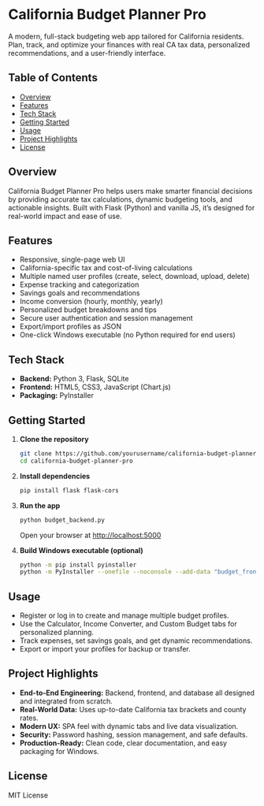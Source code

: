 
# California Budget Planner Pro

A modern, full-stack budgeting web app tailored for California residents. Plan, track, and optimize your finances with real CA tax data, personalized recommendations, and a user-friendly interface.

## Table of Contents

- [Overview](#overview)
- [Features](#features)
- [Tech Stack](#tech-stack)
- [Getting Started](#getting-started)
- [Usage](#usage)
- [Project Highlights](#project-highlights)
- [License](#license)

## Overview

California Budget Planner Pro helps users make smarter financial decisions by providing accurate tax calculations, dynamic budgeting tools, and actionable insights. Built with Flask (Python) and vanilla JS, it’s designed for real-world impact and ease of use.

## Features

- Responsive, single-page web UI
- California-specific tax and cost-of-living calculations
- Multiple named user profiles (create, select, download, upload, delete)
- Expense tracking and categorization
- Savings goals and recommendations
- Income conversion (hourly, monthly, yearly)
- Personalized budget breakdowns and tips
- Secure user authentication and session management
- Export/import profiles as JSON
- One-click Windows executable (no Python required for end users)

## Tech Stack

- **Backend:** Python 3, Flask, SQLite
- **Frontend:** HTML5, CSS3, JavaScript (Chart.js)
- **Packaging:** PyInstaller

## Getting Started

1. **Clone the repository**
   ```sh
   git clone https://github.com/yourusername/california-budget-planner-pro.git
   cd california-budget-planner-pro
   ```

2. **Install dependencies**
   ```sh
   pip install flask flask-cors
   ```

3. **Run the app**
   ```sh
   python budget_backend.py
   ```
   Open your browser at [http://localhost:5000](http://localhost:5000)

4. **Build Windows executable (optional)**
   ```sh
   python -m pip install pyinstaller
   python -m PyInstaller --onefile --noconsole --add-data "budget_frontend.html;." --add-data "budget_app.db;." --add-data "frontend_global.js;." budget_backend.py
   ```

## Usage

- Register or log in to create and manage multiple budget profiles.
- Use the Calculator, Income Converter, and Custom Budget tabs for personalized planning.
- Track expenses, set savings goals, and get dynamic recommendations.
- Export or import your profiles for backup or transfer.

## Project Highlights

- **End-to-End Engineering:** Backend, frontend, and database all designed and integrated from scratch.
- **Real-World Data:** Uses up-to-date California tax brackets and county rates.
- **Modern UX:** SPA feel with dynamic tabs and live data visualization.
- **Security:** Password hashing, session management, and safe defaults.
- **Production-Ready:** Clean code, clear documentation, and easy packaging for Windows.

## License

MIT License

